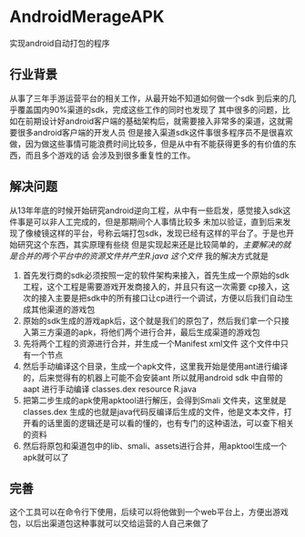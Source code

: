 # AndroidMerageAPK
实现android自动打包的程序

## 行业背景
从事了三年手游运营平台的相关工作，从最开始不知道如何做一个sdk 到后来的几乎覆盖国内90%渠道的sdk，完成这些工作的同时也发现了
其中很多的问题，比如在前期设计好android客户端的基础架构后，就需要接入非常多的渠道，这就需要很多android客户端的开发人员
但是接入渠道sdk这件事很多程序员不是很喜欢做，因为做这些事情可能浪费时间比较多，但是从中有不能获得更多的有价值的东西，而且多个游戏的话 会涉及到很多重复性的工作。

## 解决问题
从13年年底的时候开始研究android逆向工程，从中有一些启发，感觉接入sdk这件事是可以非人工完成的，但是那期间个人事情比较多
未加以验证，直到后来发现了像棱镜这样的平台，号称云端打包sdk，发现已经有这样的平台了。于是也开始研究这个东西，其实原理有些绕
但是实现起来还是比较简单的，*主要解决的就是合并的两个平台中的资源文件并产生R.java 这个文件* 
我的解决方式就是  
1. 首先发行商的sdk必须按照一定的软件架构来接入，首先生成一个原始的sdk工程，这个工程是需要游戏开发商接入的，并且只有这一次需要
cp接入，这次的接入主要是把sdk中的所有接口让cp进行一个调试，方便以后我们自动生成其他渠道的游戏包  
2. 原始的sdk生成的游戏apk后，这个就是我们的原包了，然后我们拿一个只接入第三方渠道的apk，将他们两个进行合并，最后生成渠道的游戏包  
3. 先将两个工程的资源进行合并，并生成一个Manifest xml文件 这个文件中只有一个节点<manifest package='xxx' versionName='' versionCode='' xxxx/>  
4. 然后手动编译这个目录，生成一个apk文件，这里我开始是使用ant进行编译的，后来觉得有的机器上可能不会安装ant 所以就用android sdk
中自带的aapt 进行手动编译 classes.dex resource R.java  
5. 把第二步生成的apk使用apktool进行解压，会得到Smali 文件夹，这里就是classes.dex   生成的也就是java代码反编译后生成的文件，他是文本文件，打开看的话里面的逻辑还是可以看的懂的，也有专门的这种语法，可以查下相关的资料  
6. 然后将原包和渠道包中的lib、smali、assets进行合并，用apktool生成一个apk就可以了  

## 完善
这个工具可以在命令行下使用，后续可以将他做到一个web平台上，方便出游戏包，以后出渠道包这种事就可以交给运营的人自己来做了
